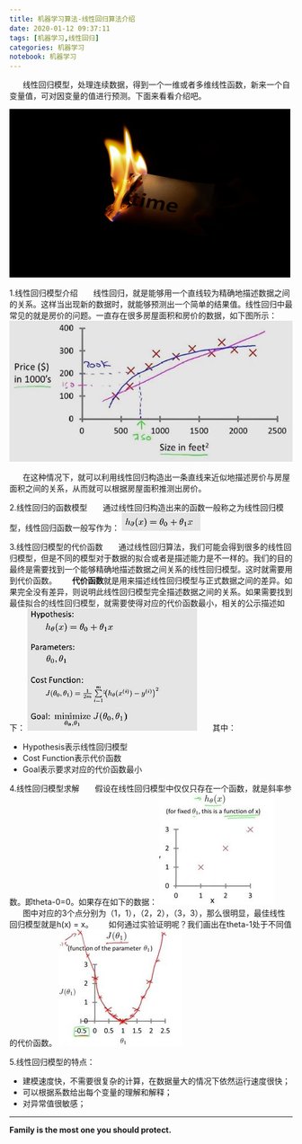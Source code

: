 ```yaml
---
title: 机器学习算法-线性回归算法介绍
date: 2020-01-12 09:37:11
tags: [机器学习,线性回归]
categories: 机器学习
notebook: 机器学习
---
```


&nbsp;&nbsp;&nbsp;&nbsp;&nbsp;&nbsp;线性回归模型，处理连续数据，得到一个一维或者多维线性函数，新来一个自变量值，可对因变量的值进行预测。下面来看看介绍吧。

<img src="机器学习算法-线性回归算法介绍/waste_time.jpg" width="500" height="300"/>

<!-- more -->

1.线性回归模型介绍
&nbsp;&nbsp;&nbsp;&nbsp;&nbsp;&nbsp;线性回归，就是能够用一个直线较为精确地描述数据之间的关系。这样当出现新的数据时，就能够预测出一个简单的结果值。线性回归中最常见的就是房价的问题。一直存在很多房屋面积和房价的数据，如下图所示：
![hypothesis](机器学习算法-线性回归算法介绍/hypothesis.jpeg)

&nbsp;&nbsp;&nbsp;&nbsp;&nbsp;&nbsp;在这种情况下，就可以利用线性回归构造出一条直线来近似地描述房价与房屋面积之间的关系，从而就可以根据房屋面积推测出房价。

2.线性回归的函数模型
&nbsp;&nbsp;&nbsp;&nbsp;&nbsp;&nbsp;通过线性回归构造出来的函数一般称之为线性回归模型，线性回归函数一般写作为：
![hypothesis_function](机器学习算法-线性回归算法介绍/hypothesis_function.jpeg)

3.线性回归模型的代价函数
&nbsp;&nbsp;&nbsp;&nbsp;&nbsp;&nbsp;通过线性回归算法，我们可能会得到很多的线性回归模型，但是不同的模型对于数据的拟合或者是描述能力是不一样的。我们的目的最终是需要找到一个能够精确地描述数据之间关系的线性回归模型。这时就需要用到代价函数。
&nbsp;&nbsp;&nbsp;&nbsp;&nbsp;&nbsp;<b>代价函数</b>就是用来描述线性回归模型与正式数据之间的差异。如果完全没有差异，则说明此线性回归模型完全描述数据之间的关系。如果需要找到最佳拟合的线性回归模型，就需要使得对应的代价函数最小，相关的公示描述如下：
![hypothesis_cost_function](机器学习算法-线性回归算法介绍/hypothesis_cost_function.jpeg)
&nbsp;&nbsp;&nbsp;&nbsp;&nbsp;&nbsp;其中：
- Hypothesis表示线性回归模型
- Cost Function表示代价函数
- Goal表示要求对应的代价函数最小

4.线性回归模型求解
&nbsp;&nbsp;&nbsp;&nbsp;&nbsp;&nbsp;假设在线性回归模型中仅仅只存在一个函数，就是斜率参数。即theta-0=0。如果存在如下的数据：
![data](机器学习算法-线性回归算法介绍/data.jpeg)
&nbsp;&nbsp;&nbsp;&nbsp;&nbsp;&nbsp;图中对应的3个点分别为（1，1），（2，2），（3，3），那么很明显，最佳线性回归模型就是h(x) = x。
&nbsp;&nbsp;&nbsp;&nbsp;&nbsp;&nbsp;如何通过实验证明呢？我们画出在theta-1处于不同值的代价函数。
![cost_function_test](机器学习算法-线性回归算法介绍/cost_function_test.jpeg)

5.线性回归模型的特点：
- 建模速度快，不需要很复杂的计算，在数据量大的情况下依然运行速度很快；
- 可以根据系数给出每个变量的理解和解释；
- 对异常值很敏感；


- - -
<b>Family is the most one you should protect.</b>